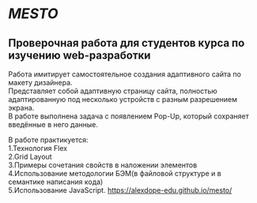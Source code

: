 # _MESTO_

## **Проверочная работа для студентов курса по изучению web-разработки**

Работа имитирует самостоятельное создания адаптивного сайта по макету дизайнера.  
Представляет собой адаптивную страницу сайта, полностью адаптированную под несколько устройств с разным разрешением экрана.  
В работе выполнена задача с появлением Pop-Up, который сохраняет введённые в него данные.

В работе практикуется:  
1.Технология Flex  
2.Grid Layout  
3.Примеры сочетания свойств в наложении элементов  
4.Использование методологии БЭМ(в файловой структуре и в семантике написания кода)  
5.Использование JavaScript.
https://alexdope-edu.github.io/mesto/
